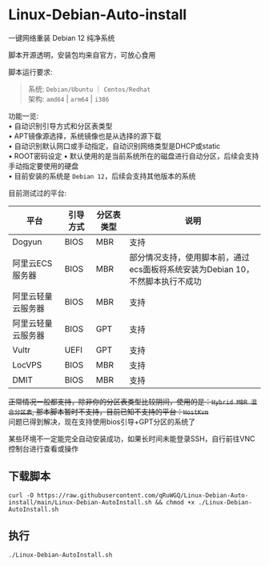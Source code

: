 # Linux-Debian-Auto-install  

一键网络重装 Debian 12 纯净系统  

脚本开源透明，安装包均来自官方，可放心食用

脚本运行要求:
> 系统: `Debian/Ubuntu` ｜ `Centos/Redhat`  
> 架构: `amd64` | `arm64` | `i386`

功能一览:  
• 自动识别引导方式和分区表类型  
• APT镜像源选择，系统镜像也是从选择的源下载  
• 自动识别默认网口或手动指定，自动识别网络类型是DHCP或static  
• ROOT密码设定
• 默认使用的是当前系统所在的磁盘进行自动分区，后续会支持手动指定要使用的硬盘  
• 目前安装的系统是 `Debian 12`，后续会支持其他版本的系统

目前测试过的平台:  

| 平台        | 引导方式 | 分区表类型 | 说明                                            |
|-----------|------|-------|-----------------------------------------------|
| Dogyun    | BIOS | MBR   | 支持                                            |
| 阿里云ECS服务器 | BIOS | MBR   | 部分情况支持，使用脚本前，通过ecs面板将系统安装为Debian 10，不然脚本执行不成功 |
| 阿里云轻量云服务器 | BIOS | MBR   | 支持                                            |
| 阿里云轻量云服务器 | BIOS | GPT   | 支持                                            |
| Vultr     | UEFI | GPT   | 支持                                            |
| LocVPS    | BIOS | MBR   | 支持                                            |
| DMIT      | BIOS | MBR   | 支持                                            |

~~正常情况一般都支持，除非你的分区表类型比较阴间，使用的是：`Hybrid MBR 混合分区表`, 那本脚本暂时不支持，目前已知不支持的平台：`HostKvm`~~  
问题已得到解决，现在支持使用bios引导+GPT分区的系统了  

某些环境不一定能完全自动安装成功，如果长时间未能登录SSH，自行前往VNC控制台进行查看或操作  

## 下载脚本

```shell
curl -O https://raw.githubusercontent.com/qRuWGQ/Linux-Debian-Auto-install/main/Linux-Debian-AutoInstall.sh && chmod +x ./Linux-Debian-AutoInstall.sh
```  

## 执行

```shell
./Linux-Debian-AutoInstall.sh
```
